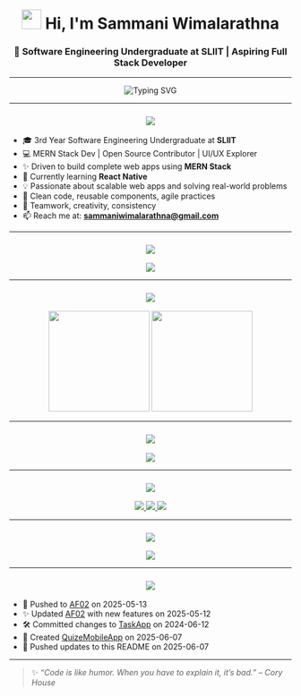 <h1 align="center">
  <img src="https://media.giphy.com/media/hvRJCLFzcasrR4ia7z/giphy.gif" width="35" /> Hi, I'm Sammani Wimalarathna
</h1>
<h3 align="center">🚀 Software Engineering Undergraduate at SLIIT | Aspiring Full Stack Developer</h3>

---

<p align="center">
  <img src="https://readme-typing-svg.herokuapp.com?font=Fira+Code&size=22&pause=1000&center=true&vCenter=true&width=435&lines=Passionate+Full+Stack+Developer;MERN+Stack+Enthusiast;Always+Learning+%F0%9F%93%9A;Turning+Ideas+Into+Code+%F0%9F%92%BB" alt="Typing SVG" />
</p>

---

<h3 align="center">
  <img src="https://readme-typing-svg.herokuapp.com?font=Fira+Code&size=20&pause=1000&color=F70000&center=true&vCenter=true&width=250&lines=💁‍♀️+About+Me" /> 
</h3>

- 🎓 3rd Year Software Engineering Undergraduate at **SLIIT**
- 💻 MERN Stack Dev | Open Source Contributor | UI/UX Explorer
- ✨ Driven to build complete web apps using **MERN Stack**
- 🌱 Currently learning **React Native**
- 💡 Passionate about scalable web apps and solving real-world problems
- 🧩 Clean code, reusable components, agile practices
- 🤝 Teamwork, creativity, consistency
- 📫 Reach me at: **[sammaniwimalarathna@gmail.com](mailto:sammaniwimalarathna@gmail.com)**

---

<h3 align="center">
  <img src="https://readme-typing-svg.herokuapp.com?font=Fira+Code&size=20&pause=1000&color=06C900&center=true&vCenter=true&width=300&lines=🛠️+Tech+Stack+%26+Tools" />
</h3>

<div align="center">
  <img src="https://skillicons.dev/icons?i=html,css,js,ts,react,nodejs,express,mongodb,mysql,java,spring,flutter,androidstudio,python,c,cpp,r,kotlin,docker,kubernetes,git,github,vscode,figma,tailwind,bootstrap,firebase" />
</div>

---

<h3 align="center">
  <img src="https://readme-typing-svg.herokuapp.com?font=Fira+Code&size=20&pause=1000&color=00BFFF&center=true&vCenter=true&width=270&lines=📊+GitHub+Stats" />
</h3>

<div align="center">
  <img src="https://github-readme-stats.vercel.app/api?username=wimalarathna-ARSA&show_icons=true&theme=dracula&hide_border=false" height="180"/>
  <img src="https://github-readme-stats.vercel.app/api/top-langs/?username=wimalarathna-ARSA&layout=compact&theme=dracula&hide_border=false" height="180"/>
</div>

---

<h3 align="center">
  <img src="https://readme-typing-svg.herokuapp.com?font=Fira+Code&size=20&pause=1000&color=F700FF&center=true&vCenter=true&width=250&lines=🔥+GitHub+Streak" />
</h3>

<div align="center">
  <img src="https://github-readme-streak-stats.herokuapp.com/?user=wimalarathna-ARSA&theme=radical&hide_border=false" />
</div>

---

<h3 align="center">
  <img src="https://readme-typing-svg.herokuapp.com?font=Fira+Code&size=20&pause=1000&color=00CED1&center=true&vCenter=true&width=260&lines=🌐+Connect+with+Me" />
</h3>

<div align="center">
  <a href="https://www.linkedin.com/in/sammani-wimalarathna/" target="_blank">
    <img src="https://img.shields.io/badge/LinkedIn-blue?logo=linkedin&style=for-the-badge" />
  </a>
  <a href="mailto:sammaniwimalarathna@gmail.com">
    <img src="https://img.shields.io/badge/Gmail-red?logo=gmail&style=for-the-badge" />
  </a>
  <a href="https://github.com/wimalarathna-ARSA">
    <img src="https://img.shields.io/badge/GitHub-black?logo=github&style=for-the-badge" />
  </a>
</div>

---

<h3 align="center">
  <img src="https://readme-typing-svg.herokuapp.com?font=Fira+Code&size=20&pause=1000&color=DC143C&center=true&vCenter=true&width=260&lines=👣+Visitor+Counter" />
</h3>

<div align="center">
  <img src="https://profile-counter.glitch.me/wimalarathna-ARSA/count.svg?" />
</div>

---

<h3 align="center">
  <img src="https://readme-typing-svg.herokuapp.com?font=Fira+Code&size=20&pause=1000&color=FFD700&center=true&vCenter=true&width=280&lines=🧠+Recent+Activity" />
</h3>

- 🚀 Pushed to [AF02](https://github.com/wimalarathna-ARSA/AF02) on 2025-05-13  
- ✨ Updated [AF02](https://github.com/wimalarathna-ARSA/AF02) with new features on 2025-05-12  
- 🛠️ Committed changes to [TaskApp](https://github.com/wimalarathna-ARSA/TaskApp) on 2024-06-12  
- 📱 Created [QuizeMobileApp](https://github.com/wimalarathna-ARSA/QuizeMobileApp) on 2025-06-07  
- 💬 Pushed updates to this README on 2025-06-07  

---

> ✨ _“Code is like humor. When you have to explain it, it’s bad.” – Cory House_
